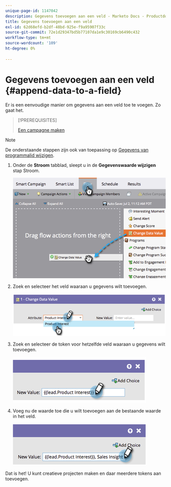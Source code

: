 ```yaml
---
unique-page-id: 1147042
description: Gegevens toevoegen aan een veld - Marketo Docs - Productdocumentatie
title: Gegevens toevoegen aan een veld
exl-id: 62d68efd-b2df-48bd-925e-f9a95907f33c
source-git-commit: 72e1d29347bd5b77107da1e9c30169cb6490c432
workflow-type: tm+mt
source-wordcount: '109'
ht-degree: 0%

---
```


# Gegevens toevoegen aan een veld {#append-data-to-a-field}

Er is een eenvoudige manier om gegevens aan een veld toe te voegen. Zo gaat het.

>[!PREREQUISITES]
>
>[Een campagne maken](/help/marketo/product-docs/core-marketo-concepts/smart-campaigns/creating-a-smart-campaign/create-a-new-smart-campaign.md)

>[!NOTE]
>
>De onderstaande stappen zijn ook van toepassing op [Gegevens van programmalid wijzigen](/help/marketo/product-docs/core-marketo-concepts/smart-campaigns/program-flow-actions/change-program-member-data.md).

1. Onder de **Stroom** tabblad, sleept u in de **Gegevenswaarde wijzigen** stap Stroom.

   ![](assets/image2014-9-22-16-3a5-3a1.png)

1. Zoek en selecteer het veld waaraan u gegevens wilt toevoegen.

   ![](assets/image2014-9-22-16-3a5-3a5.png)

1. Zoek en selecteer de token voor hetzelfde veld waaraan u gegevens wilt toevoegen.

   ![](assets/image2014-9-22-16-3a5-3a9.png)

1. Voeg nu de waarde toe die u wilt toevoegen aan de bestaande waarde in het veld.

   ![](assets/image2014-9-22-16-3a5-3a12.png)

Dat is het! U kunt creatieve projecten maken en daar meerdere tokens aan toevoegen.
